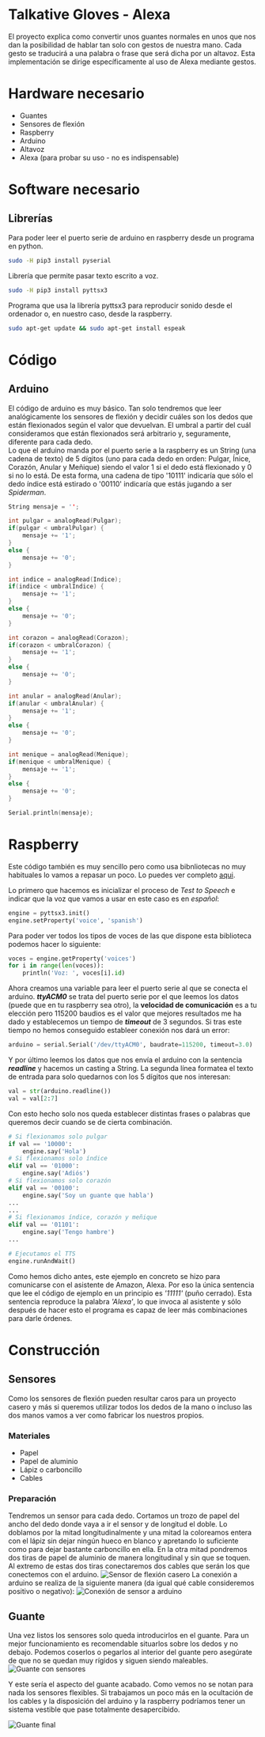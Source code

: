 # Talkative Gloves - Alexa
El proyecto explica como convertir unos guantes normales en unos que nos dan la posibilidad de hablar tan solo con gestos de nuestra mano. Cada gesto se traducirá a una palabra o frase que será dicha por un altavoz. Esta implementación se dirige específicamente al uso de Alexa mediante gestos.

# Hardware necesario
- Guantes
- Sensores de flexión
- Raspberry
- Arduino
- Altavoz
- Alexa (para probar su uso - no es indispensable)

# Software necesario

## Librerías
Para poder leer el puerto serie de arduino en raspberry desde un programa en python.

```bash
sudo -H pip3 install pyserial
```
Librería que permite pasar texto escrito a voz.
```bash
sudo -H pip3 install pyttsx3
```
Programa que usa la librería pyttsx3 para reproducir sonido desde el ordenador o, en nuestro caso, desde la raspberry.
```bash
sudo apt-get update && sudo apt-get install espeak
```

# Código
## Arduino
El código de arduino es muy básico. Tan solo tendremos que leer analógicamente los sensores de flexión y decidir cuáles son los dedos que están flexionados según el valor que devuelvan. El umbral a partir del cuál consideramos que están flexionados será arbitrario y, seguramente, diferente para cada dedo.  
Lo que el arduino manda por el puerto serie a la raspberry es un String (una cadena de texto) de 5 dígitos (uno para cada dedo en orden: Pulgar, Ínice, Corazón, Anular y Meñique) siendo el valor 1 si el dedo está flexionado y 0 si no lo está. De esta forma, una cadena de tipo '10111' indicaría que sólo el dedo índice está estirado o '00110' indicaría que estás jugando a ser _Spiderman_.

```c++
String mensaje = '';

int pulgar = analogRead(Pulgar);
if(pulgar < umbralPulgar) {
    mensaje += '1';
}
else {
    mensaje += '0';
}

int indice = analogRead(Indice);
if(indice < umbralIndice) {
    mensaje += '1';
}
else {
    mensaje += '0';
}

int corazon = analogRead(Corazon);
if(corazon < umbralCorazon) {
    mensaje += '1';
}
else {
    mensaje += '0';
}

int anular = analogRead(Anular);
if(anular < umbralAnular) {
    mensaje += '1';
}
else {
    mensaje += '0';
}

int menique = analogRead(Menique);
if(menique < umbralMenique) {
    mensaje += '1';
}
else {
    mensaje += '0';
}

Serial.println(mensaje);
```

# Raspberry
Este código también es muy sencillo pero como usa bibnliotecas no muy habituales lo vamos a repasar un poco. Lo puedes ver completo [aqui](https://github.com/JJavier98/TE-Vestible/blob/master/guante.py).  

Lo primero que hacemos es inicializar el proceso de _Test to Speech_ e indicar que la voz que vamos a usar en este caso es en _español_:  
```python
engine = pyttsx3.init()
engine.setProperty('voice', 'spanish')
```

Para poder ver todos los tipos de voces de las que dispone esta biblioteca podemos hacer lo siguiente:  
```python
voces = engine.getProperty('voices')
for i in range(len(voces)):
    println('Voz: ', voces[i].id)
```

Ahora creamos una variable para leer el puerto serie al que se conecta el arduino. ___ttyACM0___ se trata del puerto serie por el que leemos los datos (puede que en tu raspberry sea otro), la **velocidad de comunicación** es a tu elección pero 115200 baudios es el valor que mejores resultados me ha dado y establecemos un tiempo de ___timeout___ de 3 segundos. Si tras este tiempo no hemos conseguido estableer conexión nos dará un error:
```python
arduino = serial.Serial('/dev/ttyACM0', baudrate=115200, timeout=3.0)
```

Y por último leemos los datos que nos envía el arduino con la sentencia ___readline___ y hacemos un casting a String. La segunda línea formatea el texto de entrada para solo quedarnos con los 5 dígitos que nos interesan:
```python
val = str(arduino.readline())
val = val[2:7]
```

Con esto hecho solo nos queda establecer distintas frases o palabras que queremos decir cuando se de cierta combinación.  
```python
# Si flexionamos solo pulgar
if val == '10000':
    engine.say('Hola')
# Si flexionamos solo índice
elif val == '01000':
    engine.say('Adiós')
# Si flexionamos solo corazón
elif val == '00100':
    engine.say('Soy un guante que habla')
...
...
# Si flexionamos índice, corazón y meñique
elif val == '01101':
    engine.say('Tengo hambre')
...

# Ejecutamos el TTS
engine.runAndWait()
```
Como hemos dicho antes, este ejemplo en concreto se hizo para comunicarse con el asistente de Amazon, Alexa. Por eso la única sentencia que lee el código de ejemplo en un principio es _'11111'_ (puño cerrado). Esta sentencia reproduce la palabra _'Alexa'_, lo que invoca al asistente y sólo después de hacer esto el programa es capaz de leer más combinaciones para darle órdenes.

# Construcción

## Sensores
Como los sensores de flexión pueden resultar caros para un proyecto casero y más si queremos utilizar todos los dedos de la mano o incluso las dos manos vamos a ver como fabricar los nuestros propios.

### Materiales
- Papel
- Papel de aluminio
- Lápiz o carboncillo
- Cables

### Preparación
Tendremos un sensor para cada dedo. Cortamos un trozo de papel del ancho del dedo donde vaya a ir el sensor y de longitud el doble. Lo doblamos por la mitad longitudinalmente y una mitad la coloreamos entera con el lápiz sin dejar ningún hueco en blanco y apretando lo suficiente como para dejar bastante carboncillo en ella. En la otra mitad pondremos dos tiras de papel de aluminio de manera longitudinal y sin que se toquen. Al extremo de estas dos tiras conectaremos dos cables que serán los que conectemos con el arduino.
![Sensor de flexión casero](images/sensor.jpg)
La conexión a arduino se realiza de la siguiente manera (da igual qué cable consideremos positivo o negativo):
![Conexión de sensor a arduino](images/conexion.png)

## Guante
Una vez listos los sensores solo queda introducirlos en el guante. Para un mejor funcionamiento es recomendable situarlos sobre los dedos y no debajo. Podemos coserlos o pegarlos al interior del guante pero asegúrate de que no se quedan muy rígidos y siguen siendo maleables.
![Guante con sensores](images/g1.jpg)

Y este sería el aspecto del guante acabado. Como vemos no se notan para nada los sensores flexibles. Si trabajamos un poco más en la ocultación de los cables y la disposición del arduino y la raspberry podríamos tener un sistema vestible que pase totalmente desapercibido.

![Guante final](images/g2.jpg)